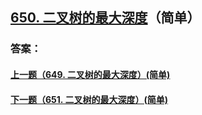 ## [650. 二叉树的最大深度](https://leetcode-cn.com/problems/merge-two-sorted-lists/)（简单）





### 答案：



#### [上一题（649. 二叉树的最大深度）(简单)](https://github.com/sdwwld/leetCode/blob/master/src/main/java/com/wld/java/leetcode/leetCode0649.md)

#### [下一题（651. 二叉树的最大深度）(简单)](https://github.com/sdwwld/leetCode/blob/master/src/main/java/com/wld/java/leetcode/leetCode0651.md)